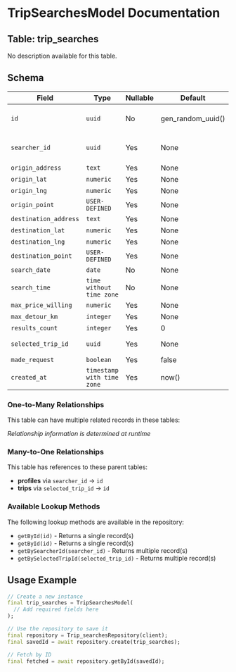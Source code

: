 # TripSearchesModel Documentation

## Table: trip_searches

No description available for this table.

## Schema

| Field | Type | Nullable | Default | Constraints |
|-------|------|----------|---------|-------------|
| `id` | `uuid` | No | gen_random_uuid() | Primary Key, Not Null |
| `searcher_id` | `uuid` | Yes | None | Foreign Key → profiles(id) |
| `origin_address` | `text` | Yes | None | - |
| `origin_lat` | `numeric` | Yes | None | - |
| `origin_lng` | `numeric` | Yes | None | - |
| `origin_point` | `USER-DEFINED` | Yes | None | - |
| `destination_address` | `text` | Yes | None | - |
| `destination_lat` | `numeric` | Yes | None | - |
| `destination_lng` | `numeric` | Yes | None | - |
| `destination_point` | `USER-DEFINED` | Yes | None | - |
| `search_date` | `date` | No | None | Not Null |
| `search_time` | `time without time zone` | No | None | Not Null |
| `max_price_willing` | `numeric` | Yes | None | - |
| `max_detour_km` | `integer` | Yes | None | - |
| `results_count` | `integer` | Yes | 0 | - |
| `selected_trip_id` | `uuid` | Yes | None | Foreign Key → trips(id) |
| `made_request` | `boolean` | Yes | false | - |
| `created_at` | `timestamp with time zone` | Yes | now() | - |

### One-to-Many Relationships

This table can have multiple related records in these tables:

*Relationship information is determined at runtime*

### Many-to-One Relationships

This table has references to these parent tables:

- **profiles** via `searcher_id` → `id`
- **trips** via `selected_trip_id` → `id`

### Available Lookup Methods

The following lookup methods are available in the repository:

- `getById(id)` - Returns a single record(s)
- `getById(id)` - Returns a single record(s)
- `getBySearcherId(searcher_id)` - Returns multiple record(s)
- `getBySelectedTripId(selected_trip_id)` - Returns multiple record(s)


## Usage Example

```dart
// Create a new instance
final trip_searches = TripSearchesModel(
  // Add required fields here
);

// Use the repository to save it
final repository = Trip_searchesRepository(client);
final savedId = await repository.create(trip_searches);

// Fetch by ID
final fetched = await repository.getById(savedId);
```

